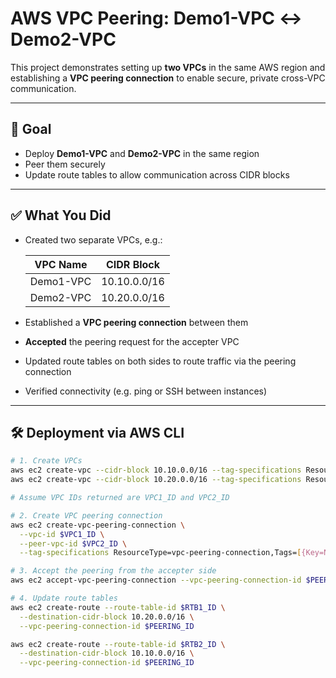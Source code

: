# AWS VPC Peering: Demo1-VPC ↔ Demo2-VPC

This project demonstrates setting up **two VPCs** in the same AWS region and establishing a **VPC peering connection** to enable secure, private cross-VPC communication.

---

## 🎯 Goal

- Deploy **Demo1-VPC** and **Demo2-VPC** in the same region  
- Peer them securely  
- Update route tables to allow communication across CIDR blocks  

---

## ✅ What You Did

- Created two separate VPCs, e.g.:

  | VPC Name     | CIDR Block     |
  |--------------|----------------|
  | Demo1-VPC    | 10.10.0.0/16   |
  | Demo2-VPC    | 10.20.0.0/16   |

- Established a **VPC peering connection** between them  
- **Accepted** the peering request for the accepter VPC  
- Updated route tables on both sides to route traffic via the peering connection  
- Verified connectivity (e.g. ping or SSH between instances)

---

## 🛠️ Deployment via AWS CLI

```bash
# 1. Create VPCs
aws ec2 create-vpc --cidr-block 10.10.0.0/16 --tag-specifications ResourceType=vpc,Tags=[{Key=Name,Value=Demo1-VPC}]
aws ec2 create-vpc --cidr-block 10.20.0.0/16 --tag-specifications ResourceType=vpc,Tags=[{Key=Name,Value=Demo2-VPC}]

# Assume VPC IDs returned are VPC1_ID and VPC2_ID

# 2. Create VPC peering connection
aws ec2 create-vpc-peering-connection \
  --vpc-id $VPC1_ID \
  --peer-vpc-id $VPC2_ID \
  --tag-specifications ResourceType=vpc-peering-connection,Tags=[{Key=Name,Value=DemoVPCPeering}]

# 3. Accept the peering from the accepter side
aws ec2 accept-vpc-peering-connection --vpc-peering-connection-id $PEERING_ID

# 4. Update route tables
aws ec2 create-route --route-table-id $RTB1_ID \
  --destination-cidr-block 10.20.0.0/16 \
  --vpc-peering-connection-id $PEERING_ID

aws ec2 create-route --route-table-id $RTB2_ID \
  --destination-cidr-block 10.10.0.0/16 \
  --vpc-peering-connection-id $PEERING_ID
